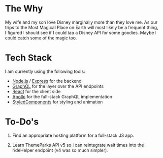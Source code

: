 # The Why

My wife and my son love Disney marginally more than they love me. As our trips to the Most Magical Place on Earth will most likely be a frequent thing, I figured I should see if I could tap a Disney API for some goodies. Maybe I could catch some of the magic too.

# Tech Stack

I am currently using the following tools:

- [Node.js](https://nodejs.org) / [Express](https://expressjs.com) for the backend
- [GraphQL](https://graphql.org/) for the layer over the API endpoints
- [React](https://reactjs.org/) for the client side
- [Apollo](https://www.apollographql.com/) for the full-stack GraphQL implementation
- [StyledComponents](https://www.styled-components.com/) for styling and animation

# To-Do's

1. Find an appropriate hosting platform for a full-stack JS app.

2. Learn ThemeParks API v5 so I can reintegrate wait times into the rideHelper endpoint (v4 was so much simpler).
